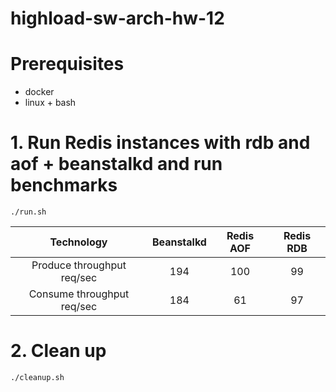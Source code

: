 # highload-sw-arch-hw-12

# Prerequisites
* docker
* linux + bash

# 1. Run Redis instances with rdb and aof + beanstalkd and run benchmarks
```
./run.sh
```

| Technology | Beanstalkd | Redis AOF | Redis RDB |
| :---:   | :-: | :-: | :-: |
| Produce throughput req/sec | 194 | 100 | 99 |
| Consume throughput req/sec | 184 | 61 | 97 |

# 2. Clean up
```
./cleanup.sh
```